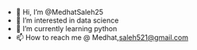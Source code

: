 - 👋 Hi, I’m @MedhatSaleh25
- 👀 I’m interested in data science
- 🌱 I’m currently learning python
- 📫 How to reach me @ Medhat,saleh521@gmail.com

<!---
MedhatSaleh25/MedhatSaleh25 is a ✨ special ✨ repository because its `README.md` (this file) appears on your GitHub profile.
You can click the Preview link to take a look at your changes.
--->
